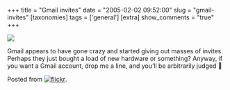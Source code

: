 +++
title = "Gmail invites"
date = "2005-02-02 09:52:00"
slug = "gmail-invites"
[taxonomies]
tags = ['general']
[extra]
show_comments = "true"
+++

[![](http://photos1.flickr.com/4143923_6c02a9051c_m.jpg)](http://www.flickr.com/photos/pip/4143923/)

 Gmail appears to have gone crazy and started giving out masses of invites. Perhaps they just bought a load of new hardware or something? Anyway, if you want a Gmail account, drop me a line, and you’ll be arbitrarily judged 🙂

Posted from [![flickr](http://www.flickr.com/images/flickr_logo_blog.gif)](http://www.flickr.com/r/blogs).
